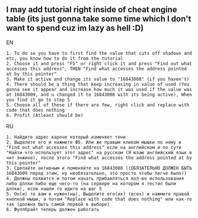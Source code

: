 I may add tutorial right inside of cheat engine table (its just gonna take some time which I don't want to spend cuz im lazy as hell :D)
----------------------------------------------------------------------------------------------------------------------------------------------------
EN
```
1. To do so you have to first find the value that cuts off shadows and etc, you know how to do it from the tutorial
2. Choose it and press "F5" or right click it and press "Find out what accesses this address", THEN "Find what accesses the address pointed at by this pointer"
3. Make it active and change its value to "16843008" (if you haven't)
4. There should be a thing that keep increasing in value of used (You gonna see it appear and increase how much it was used if the value was at 16843009, and u changed it to 16843008 with its being active), When you find it go to step 5
5. Choose all of these if there are few, right click and replace with code that does nothing
6. Profit (Atleast should be)
```
RU
```
1. Найдите адрес кароче который изменяет тени 
2. Выделите его и нажмите Ф5. Или же правым кликом мышки по нему и "Find out what accesses this address" если на английском и по сути "Найти что использует этот адрес" на русском (Я юзаю английский язык в чит энжине), после этого "Find what accesses the address pointed at by this pointer"
3. Сделайте активным и поменяйте на 16843008 ((ОБЯЗАТЕЛЬНО ДОЛЖЕН БЫТЬ 16843009 перед этим, ну необязательно, это просто чтобы легче было))
4. Должны появится и потом начать прибавляться кол-во использования либо дллки либо еще чего-то (на сервере на котором я тестил были дллки), если нашли то идите на шаг 5
5. Он(и) то вам и нужен(ны), Выделите его(их) (всех) и нажмите правой кнопкой мыши, а потом "Replace with code that does nothing" или как-то так (должна быть самой первой в выборе)
6. Фуллбрайт теперь должен работать
